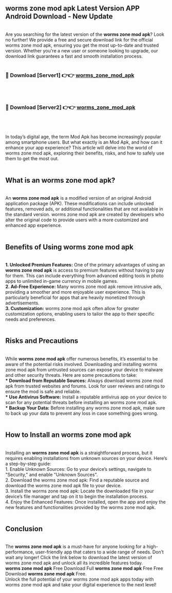 ## worms zone mod apk Latest Version APP Android Download - New Update
<br>
Are you searching for the latest version of the <strong>worms zone mod apk</strong>? Look no further! We provide a free and secure download link for the official worms zone mod apk, ensuring you get the most up-to-date and trusted version. Whether you're a new user or someone looking to upgrade, our download link guarantees a fast and smooth installation process.
<br>
<br>
<h3>🔴 Download [Server1] 👉👉 <a href="https://modyolo.store/worms+zone+mod+apk">worms_zone_mod_apk</a></h3><br>
<br>
<h3>🔴 Download [Server2] 👉👉 <a href="https://modyolo.store/worms+zone+mod+apk">worms_zone_mod_apk</a></h3><br>
<br>
<br>
In today’s digital age, the term Mod Apk has become increasingly popular among smartphone users. But what exactly is an Mod Apk, and how can it enhance your app experience? This article will delve into the world of worms zone mod apk, exploring their benefits, risks, and how to safely use them to get the most out.
<br>
<br>
<h2>What is an worms zone mod apk?</h2>
<br>
An <strong>worms zone mod apk</strong> is a modified version of an original Android application package (APK). These modifications can include unlocked features, removed ads, or additional functionalities that are not available in the standard version. worms zone mod apk are created by developers who alter the original code to provide users with a more customized and enhanced app experience.
<br>
<br>
<h2>Benefits of Using worms zone mod apk</h2>
<br>
<strong> 1. Unlocked Premium Features:</strong> One of the primary advantages of using an <strong>worms zone mod apk</strong> is access to premium features without having to pay for them. This can include everything from advanced editing tools in photo apps to unlimited in-game currency in mobile games.
<br>
<strong> 2. Ad-Free Experience:</strong> Many worms zone mod apk remove intrusive ads, providing a smoother and more enjoyable user experience. This is particularly beneficial for apps that are heavily monetized through advertisements.
<br>
<strong> 3. Customization:</strong> worms zone mod apk often allow for greater customization options, enabling users to tailor the app to their specific needs and preferences.
<br>
<br>
<h2>Risks and Precautions</h2>
<br>
While <strong>worms zone mod apk</strong> offer numerous benefits, it’s essential to be aware of the potential risks involved. Downloading and installing worms zone mod apk from untrusted sources can expose your device to malware and other security threats. Here are some precautions to take:
<br>
<strong> * Download from Reputable Sources:</strong> Always download worms zone mod apk from trusted websites and forums. Look for user reviews and ratings to ensure the mod is safe and reliable.
<br>
<strong> * Use Antivirus Software:</strong> Install a reputable antivirus app on your device to scan for any potential threats before installing an worms zone mod apk.
<br>
<strong> * Backup Your Data:</strong> Before installing any worms zone mod apk, make sure to back up your data to prevent any loss in case something goes wrong.
<br>
<br>
<h2>How to Install an worms zone mod apk</h2>
<br>
Installing an <strong>worms zone mod apk</strong> is a straightforward process, but it requires enabling installations from unknown sources on your device. Here’s a step-by-step guide:
<br>
 1. Enable Unknown Sources: Go to your device’s settings, navigate to "Security," and enable "Unknown Sources".
<br>
 2. Download the worms zone mod apk: Find a reputable source and download the worms zone mod apk file to your device.
<br>
 3. Install the worms zone mod apk: Locate the downloaded file in your device’s file manager and tap on it to begin the installation process.
<br>
 4. Enjoy the Enhanced Features: Once installed, open the app and enjoy the new features and functionalities provided by the worms zone mod apk.
<br>
<br>
<h2><strong>Conclusion</strong></h2>
<br>
The <strong>worms zone mod apk</strong> is a must-have for anyone looking for a high-performance, user-friendly app that caters to a wide range of needs. Don’t wait any longer! Click the link below to download the latest version of worms zone mod apk and unlock all its incredible features today.
<br>
<strong>worms zone mod apk</strong> Free Download Full <strong>worms zone mod apk</strong> Free Free Download <strong>worms zone mod apk</strong> Free.
<br>
Unlock the full potential of your worms zone mod apk apps today with worms zone mod apk and take your digital experience to the next level!